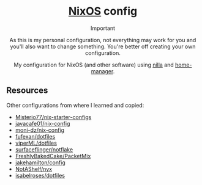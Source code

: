 <div align="center">

# [NixOS](https://nixos.org) config

> [!IMPORTANT]
> As this is my personal configuration, not everything may work for you and you'll also want to change something. You're better off creating your own configuration.


My configuration for NixOS (and other software) using [nilla](https://github.com/nilla-nix/nilla) and [home-manager](https://github.com/nix-community/home-manager).

</div>

## Resources
Other configurations from where I learned and copied:
- [Misterio77/nix-starter-configs](https://github.com/Misterio77/nix-starter-configs)
- [javacafe01/nix-config](https://github.com/javacafe01/nix-config)
- [moni-dz/nix-config](https://github.com/moni-dz/nix-config)
- [fufexan/dotfiles](https://github.com/fufexan/dotfiles)
- [viperML/dotfiles](https://github.com/viperML/dotfiles)
- [surfaceflinger/notflake](https://github.com/surfaceflinger/notflake)
- [FreshlyBakedCake/PacketMix](https://github.com/FreshlyBakedCake/PacketMix)
- [jakehamilton/config](https://github.com/jakehamilton/config)
- [NotAShelf/nyx](https://github.com/NotAShelf/nyx)
- [isabelroses/dotfiles](https://github.com/isabelroses/dotfiles)
